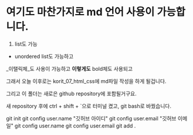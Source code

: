# 여기도 마찬가지로 md 언어 사용이 가능합니다.

1. list도 가능
- unordered list도 가능하고

_이탤릭체_도 사용이 가능하고
__이렇게도__ bold체도 사용되고

그래서 오늘 이후로는 
korit_07_html_css에 md파일 작성을 하게 될겁니다.

그리고 이 폴더는 새로은 github repository에 포함될거구요.

새 repository 후에 ctrl + shift + `으로 터미널 켰고,
git bash로 바꿨습니다.

git init
git config user.name "깃허브 아이디"
git config user.email "깃허브 이메일"
git config user.name 
git config user.email
git add .
